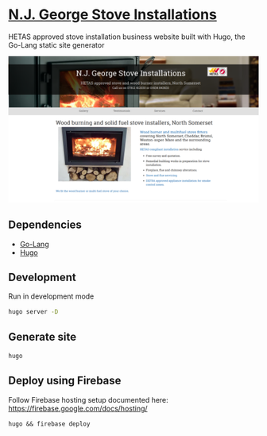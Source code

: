 # [N.J. George Stove Installations](https://njgeorgestoveinstallations.co.uk/)

HETAS approved stove installation business website built with Hugo, the Go-Lang static site generator

![](screenshot.png)

## Dependencies

- [Go-Lang](https://golang.org/) 
- [Hugo](https://gohugo.io/getting-started/quick-start/)

## Development

Run in development mode

```bash
hugo server -D
```

## Generate site

```bash
hugo
```

## Deploy using Firebase

Follow Firebase hosting setup documented here: https://firebase.google.com/docs/hosting/

```
hugo && firebase deploy
```

